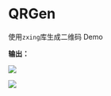 # QRGen

使用`zxing`库生成二维码 Demo

**输出：**

![](http://7xj74s.com1.z0.glb.clouddn.com/2018-01-12-15-43-54_r99.png)

![](http://7xj74s.com1.z0.glb.clouddn.com/2018-01-12-15-44-48_r99.png)
